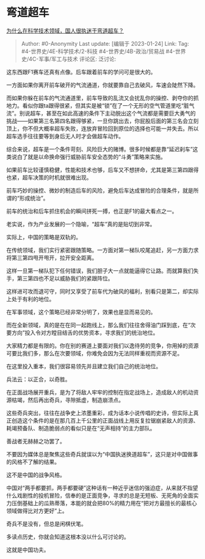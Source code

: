 # 弯道超车
[为什么在科学技术领域，国人很执迷于弯道超车？](https://www.zhihu.com/question/557310396/answer/2858049063)

> Author: #0-Anonymity
> Last update: [编辑于 2023-01-24]
> Link:
> Tag: #4-世界史/4E-科学技术/2-科技 #4-世界史/4B-政治/贸易战 #4-世界史/4C-军事/军工与技术 
> 评论区:
> 泛讨论:

这东西跟F1赛车还真有点像。后车跟着前车的学问可是很大的。

一方面如果你离开前车破开的气流通道，你就要靠自己去破风，车速会陡然下降。

而如果你躲在前车的气流通道里，前车导致的乱流又会扰乱你的操控、剥夺你的抓地力。看似你跟ta跟得很紧，但其实是被“锁”在了一个无形的空气管道里吃“脏气流”。别说超车，甚至在如此高速的条件下主动脱出这个气流都是需要巨大勇气的挑战——如果第三名第四名跟得够紧，一旦你跳出去，你屁股后面的第三名会立刻顶上，你不但大概率超车失败，连放弃冒险回到原位的选择也可能一并失去。所以超车选手往往要等到身后无人时才会做超车动作。

综合来说，超车是一个条件苛刻、风险巨大的赌博。很多时候都是靠“延迟刹车”这类说白了就是以命换命强行威胁前车安全态势的“斗勇”策略来实施。

如果前车比较谨慎稳健，性能和技术也够，后车又不想拼命，尤其是第三第四跟得也紧，超车决策的时机就很难出现。

前车巧妙的操控、微妙的制造后车的风险，避免后车达成冒险的合理条件，就是所谓的“形成统治”。

前车的统治和后车抓住机会的瞬间拼死一搏，也正是F1的最大看点之一。

老实说，作为产业发展的一个隐喻，“超车”真的是贴切到非常。

实际上，中国的策略是双轨的。

在传统领域，我们实行紧密跟随策略。一方面对第一梯队咬尾追赶，另一方面力求将第三第四甩开甩开，拉开安全距离。

这样一旦第一梯队犯下任何错误，我们胆子大一点就能逼得它让路。而就算我们失手，第三第四也不足以威胁我们的紧跟阵位。

这样进可攻而退可守，同时又享受了前车代为破风的福利，别看只是第二，却实际上处于有利的地位。

在军事领域，这个策略已经非常分明了，效果也是显而易见的。

而在全新领域，真的是在在同一起跑线上，那么我们往往舍得油门踩到底，在“次要方向”投入令对方瞠目结舌的优势资本，寻求我们的统治地位。

大家精力都是有限的。你在别的赛道上要面对我们以逸待劳的竞争，你用掉的资源可要比我们多，那么在次要领域，你难免会因为无法同样重视而资源不足。

在这里投入重本，我们很容易领先并且建立我们自己的统治地位。

兵法云：以正合，以奇胜。

在正面战场展开重兵，是为了将敌人牢牢的控制在指定战场上，造成敌人的机动资源枯竭，然后再出奇兵，寻隙抵虚，制造崩溃点。

这些奇兵突出，往往在战争史上浓墨重彩，成为话本小说传唱的史诗，但实际上真正创造这个条件的是在那几百上千公里的正面战线上用反复拉锯崩紧敌人的资源、耗竭预备队、制造脆弱点的看似只是在“无声相持”的主力部队。

善战者无赫赫之功罢了。

不要因为媒体总是聚焦这些奇兵就误以为“中国执迷换道超车”，这只是对中国做事的风格不了解的结果。

这不是中国的战争风格。

中国对“两手都要抓，两手都要硬”这种话有一种近乎迷信的强迫症，从来就不指望什么戏剧性的投机冒险，信奉的是正面竞争，寻求的总是无短板、无死角的全面实力压倒基础上的瓜熟蒂落，本能的就会把80%的精力用在“把对方最擅长的最核心领域做得比对方更好”上。

奇兵不是没有，但总是闲棋伏笔。

多读点历史，你就会知道这根本没以什么可讨论的。

这就是中国功夫。
